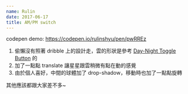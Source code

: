```yaml
---
name: Rulin
date: 2017-06-17
title: AM/PM switch
---
```


codepen demo:
https://codepen.io/rulinshyu/pen/pwRREz

1. 偷懶沒有照著 dribble 上的設計走，雲的形狀是參考 [Day-Night Toggle Button](https://dribbble.com/shots/1907553-Day-Night-Toggle-Button) 的
2. 加了一點點 translate 讓星星跟雲稍微有點在動的感覺
3. 由於個人喜好，中間的球體加了 drop-shadow，移動時也加了一點點旋轉

其他應該都跟大家差不多~
